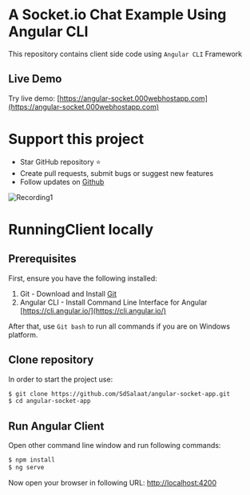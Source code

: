A Socket.io Chat Example Using Angular CLI
==========================================

This repository contains client side code using `Angular CLI` Framework

## Live Demo
Try live demo: [https://angular-socket.000webhostapp.com](https://angular-socket.000webhostapp.com)

# Support this project
- Star GitHub repository :star:
- Create pull requests, submit bugs or suggest new features
- Follow updates on  [Github](https://github.com/SdSalaat)

![Recording1](https://user-images.githubusercontent.com/30148680/54999703-a88cf200-4ff2-11e9-9612-af24b4438a86.gif)


# RunningClient locally
## Prerequisites

First, ensure you have the following installed:

1. Git - Download and Install [Git](https://git-scm.com)
2. Angular CLI - Install Command Line Interface for Angular [https://cli.angular.io/](https://cli.angular.io/)

After that, use `Git bash` to run all commands if you are on Windows platform.

## Clone repository

In order to start the project use:

```bash
$ git clone https://github.com/SdSalaat/angular-socket-app.git
$ cd angular-socket-app
```

## Run Angular Client

Open other command line window and run following commands:

```bash
$ npm install
$ ng serve
```

Now open your browser in following URL: [http://localhost:4200](http://localhost:4200/)